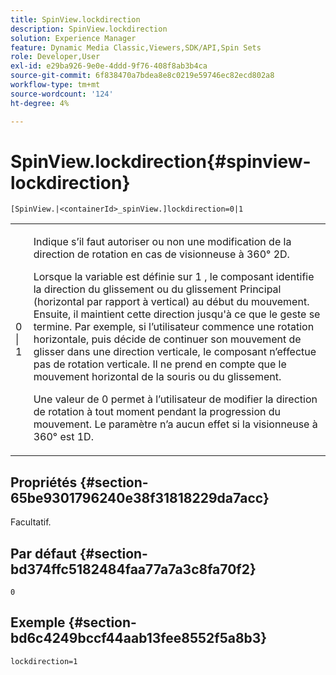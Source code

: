 ```yaml
---
title: SpinView.lockdirection
description: SpinView.lockdirection
solution: Experience Manager
feature: Dynamic Media Classic,Viewers,SDK/API,Spin Sets
role: Developer,User
exl-id: e29ba926-9e0e-4ddd-9f76-408f8ab3b4ca
source-git-commit: 6f838470a7bdea8e8c0219e59746ec82ecd802a8
workflow-type: tm+mt
source-wordcount: '124'
ht-degree: 4%

---
```


# SpinView.lockdirection{#spinview-lockdirection}

`[SpinView.|<containerId>_spinView.]lockdirection=0|1`

<table id="table_18D47E7C6A2D4D68B94225CB621D5F7C"> 
 <tbody> 
  <tr> 
   <td colname="col1"> <p> <span class="codeph"> 0 | 1 </span> </p> </td> 
   <td colname="col2"> <p> Indique s’il faut autoriser ou non une modification de la direction de rotation en cas de visionneuse à 360° 2D. </p> <p>Lorsque la variable est définie sur <span class="codeph"> 1 </span>, le composant identifie la direction du glissement ou du glissement Principal (horizontal par rapport à vertical) au début du mouvement. Ensuite, il maintient cette direction jusqu'à ce que le geste se termine. Par exemple, si l’utilisateur commence une rotation horizontale, puis décide de continuer son mouvement de glisser dans une direction verticale, le composant n’effectue pas de rotation verticale. Il ne prend en compte que le mouvement horizontal de la souris ou du glissement. </p> <p>Une valeur de <span class="codeph"> 0 </span> permet à l’utilisateur de modifier la direction de rotation à tout moment pendant la progression du mouvement. Le paramètre n’a aucun effet si la visionneuse à 360° est 1D. </p> </td> 
  </tr> 
 </tbody> 
</table>

## Propriétés {#section-65be9301796240e38f31818229da7acc}

Facultatif.

## Par défaut {#section-bd374ffc5182484faa77a7a3c8fa70f2}

`0`

## Exemple {#section-bd6c4249bccf44aab13fee8552f5a8b3}

`lockdirection=1`
